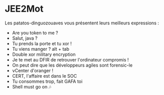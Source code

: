 # JEE2Mot
Les patatos-dinguozouaves vous présentent leurs meilleurs expressions :

* Are you token to me ?
* Salut, java ?
* Tu prends la porte et tu xor !
* Tu viens manger ? alt + tab
* Double xor military encryption
* Je te met au DFIR de retrouver l'ordinateur compromis !
* On peut dire que les développeurs agiles sont forensic-le
* vCenter d'oranger !
* CERT, l'affaire est dans le SOC
* Tu consommes trop, fait GAFA toi
* Shell must go on 🎶
